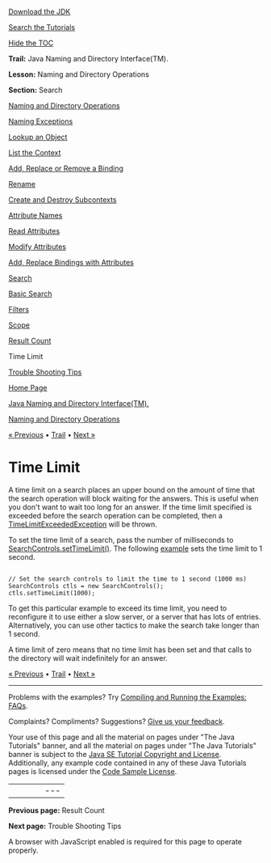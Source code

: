 [Download
the JDK](http://java.sun.com/javase/6/download.jsp)
  
[Search the
Tutorials](../../search.html)
  
[Hide the TOC](javascript:toggleLeft())

**Trail:** Java Naming and Directory Interface(TM).
  
**Lesson:** Naming and Directory Operations
  
**Section:** Search

[Naming and Directory Operations](index.html)

[Naming Exceptions](exception.html)

[Lookup an Object](lookup.html)

[List the Context](list.html)

[Add, Replace or Remove a Binding](bind.html)

[Rename](rename.html)

[Create and Destroy Subcontexts](create.html)

[Attribute Names](attrnames.html)

[Read Attributes](getattrs.html)

[Modify Attributes](modattrs.html)

[Add, Replace Bindings with Attributes](bindattr.html)

[Search](search.html)

[Basic Search](basicsearch.html)

[Filters](filter.html)

[Scope](scope.html)

[Result Count](countlimit.html)

Time Limit

[Trouble Shooting Tips](faq.html)

[Home Page](../../index.html)
>
[Java Naming and Directory Interface(TM).](../index.html)
>
[Naming and Directory Operations](index.html)

[« Previous](countlimit.html) • [Trail](../TOC.html) • [Next »](faq.html)

# Time Limit

A time limit on a search places an upper bound
on the amount of time that the search operation will block waiting
for the answers.
This is useful when you don't want to wait too long for an answer.
If the time limit specified is exceeded before the search operation
can be completed, then a
[TimeLimitExceededException](http://download.oracle.com/javase/7/docs/api/javax/naming/TimeLimitExceededException.html) will be thrown.

To set the time limit of a search, pass the number of milliseconds
to
[SearchControls.setTimeLimit()](http://download.oracle.com/javase/7/docs/api/javax/naming/directory/SearchControls.html#setTimeLimit(int)).
The following [example](examples/SearchTimeLimit.java)
sets the time limit to 1 second.

```

// Set the search controls to limit the time to 1 second (1000 ms)
SearchControls ctls = new SearchControls();
ctls.setTimeLimit(1000);

```

To get this particular example to exceed its time limit,
you need to reconfigure it to use either a slow server, or a server that has lots
of entries.
Alternatively, you can use other tactics to make the search take longer than 1 second.

A time limit of zero means that no time limit has been set
and that calls to the directory will wait indefinitely for an answer.

[« Previous](countlimit.html)
•
[Trail](../TOC.html)
•
[Next »](faq.html)

---

Problems with the examples? Try [Compiling and Running
the Examples: FAQs](../../information/run-examples.html).
  
Complaints? Compliments? Suggestions? [Give
us your feedback](http://download.oracle.com/javase/feedback.html).

Your use of this page and all the material on pages under "The Java Tutorials" banner,
and all the material on pages under "The Java Tutorials" banner is subject to the [Java SE Tutorial Copyright
and License](../../information/license.html).
Additionally, any example code contained in any of these Java
Tutorials pages is licensed under the
[Code
Sample License](http://developers.sun.com/license/berkeley_license.html).

|  |  |  |  |  |
| --- | --- | --- | --- | --- |
| |  |  | | --- | --- | | duke image | Oracle logo | | [About Oracle](http://www.oracle.com/us/corporate/index.html) | [Oracle Technology Network](http://www.oracle.com/technology/index.html) | [Terms of Service](https://www.samplecode.oracle.com/servlets/CompulsoryClickThrough?type=TermsOfService) | Copyright © 1995, 2011 Oracle and/or its affiliates. All rights reserved. |

**Previous page:** Result Count
  
**Next page:** Trouble Shooting Tips




A browser with JavaScript enabled is required for this page to operate properly.